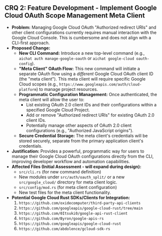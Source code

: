 ## CRQ 2: Feature Development - Implement Google Cloud OAuth Scope Management Meta Client

*   **Problem:** Managing Google Cloud OAuth "Authorized redirect URIs" and other client configurations currently requires manual interaction with the Google Cloud Console. This is cumbersome and does not align with a CLI-first approach.
*   **Proposed Change:**
    *   **New CLI Command:** Introduce a new top-level command (e.g., `aichat auth manage-google-oauth` or `aichat google-cloud oauth-config`).
    *   **"Meta Client" OAuth Flow:** This new command will initiate a separate OAuth flow using a *different* Google Cloud OAuth client ID (the "meta client"). This meta client will require specific Google Cloud scopes (e.g., `https://www.googleapis.com/auth/cloud-platform`) to manage project resources.
    *   **Programmatic Configuration Management:** Once authenticated, the meta client will allow the user to:
        *   List existing OAuth 2.0 client IDs and their configurations within a specified Google Cloud Project.
        *   Add or remove "Authorized redirect URIs" for existing OAuth 2.0 client IDs.
        *   Potentially manage other aspects of OAuth 2.0 client configurations (e.g., "Authorized JavaScript origins").
    *   **Secure Credential Storage:** The meta client's credentials will be stored securely, separate from the primary application client's credentials.
*   **Justification:** Provides a powerful, programmatic way for users to manage their Google Cloud OAuth configurations directly from the CLI, improving developer workflow and automation capabilities.
*   **Affected Files (Initial Assessment - will expand during design):**
    *   `src/cli.rs` (for new command definition)
    *   New modules under `src/auth/oauth_split/` or a new `src/google_cloud/` directory for meta client logic.
    *   `src/config/mod.rs` (for meta client configuration)
    *   New test files for the meta client functionality.
*   **Potential Google Cloud Rust SDKs/Clients for Integration:**
    1.  `https://github.com/oxidecomputer/third-party-api-clients`
    2.  `https://github.com/googleapis/google-cloud-rust/tree/main`
    3.  `https://github.com/0Itsuki0/google-api-rust-client`
    4.  `https://github.com/Byron/google-apis-rs`
    5.  `https://github.com/googleapis/google-cloud-rust`
    6.  `https://github.com/abdolence/gcloud-sdk-rs`
